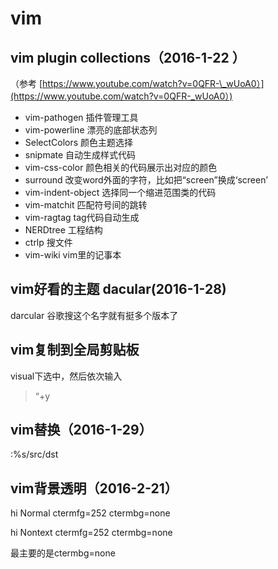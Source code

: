 # vim

## vim plugin collections（2016-1-22 ）

（参考 [https://www.youtube.com/watch?v=0QFR-\_wUoA0）](https://www.youtube.com/watch?v=0QFR-_wUoA0）)

* vim-pathogen 插件管理工具
* vim-powerline 漂亮的底部状态列
* SelectColors 颜色主题选择
* snipmate 自动生成样式代码
* vim-css-color 颜色相关的代码展示出对应的颜色
* surround 改变word外面的字符，比如把“screen”换成‘screen’
* vim-indent-object 选择同一个缩进范围类的代码
* vim-matchit 匹配符号间的跳转
* vim-ragtag tag代码自动生成
* NERDtree 工程结构
* ctrlp 搜文件
* vim-wiki vim里的记事本

## vim好看的主题 dacular\(2016-1-28\)

darcular 谷歌搜这个名字就有挺多个版本了

## vim复制到全局剪贴板

visual下选中，然后依次输入

> “+y

## vim替换（2016-1-29）

:%s/src/dst

## vim背景透明（2016-2-21）

hi Normal ctermfg=252 ctermbg=none

hi Nontext ctermfg=252 ctermbg=none

最主要的是ctermbg=none

